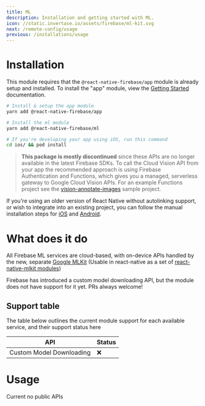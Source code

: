 ```yaml
---
title: ML
description: Installation and getting started with ML.
icon: //static.invertase.io/assets/firebase/ml-kit.svg
next: /remote-config/usage
previous: /installations/usage
---
```


# Installation

This module requires that the `@react-native-firebase/app` module is already setup and installed. To install the "app" module, view the
[Getting Started](/) documentation.

```bash
# Install & setup the app module
yarn add @react-native-firebase/app

# Install the ml module
yarn add @react-native-firebase/ml

# If you're developing your app using iOS, run this command
cd ios/ && pod install
```

> **This package is mostly discontinued** since these APIs are no longer available in the latest Firebase SDKs.
> To call the Cloud Vision API from your app the recommended approach is using Firebase
> Authentication and Functions, which gives you a managed, serverless gateway to Google Cloud Vision APIs. For an example
> Functions project see the [vision-annotate-images](https://github.com/firebase/functions-samples/tree/main/vision-annotate-images) sample project.

If you're using an older version of React Native without autolinking support, or wish to integrate into an existing project,
you can follow the manual installation steps for [iOS](/ml/usage/installation/ios) and [Android](/ml/usage/installation/android).

# What does it do

All Firebase ML services are cloud-based, with on-device APIs handled by the new, separate [Google MLKit](https://developers.google.com/ml-kit/) (Usable in react-native
as a set of [react-native-mlkit modules](https://www.npmjs.com/org/react-native-mlkit))

Firebase has introduced a custom model downloading API, but the module does not have support for it yet. PRs always welcome!

## Support table

The table below outlines the current module support for each available service, and their support status here

| API                      | Status |
| ------------------------ | ------ |
| Custom Model Downloading | ❌     |

# Usage

Current no public APIs
